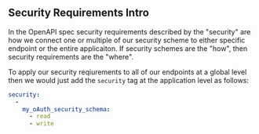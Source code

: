 ## Security Requirements Intro

In the OpenAPI spec security requirements described by the "security" are how we connect one or multiple of our security scheme to either specific endpoint or the entire applicaiton. If security schemes are the "how", then security requirements are the "where".

To apply our security reqiurements to all of our endpoints at a global level then we would just add the `security` tag at the application level as follows:
  ```yaml
  security:
    -
      my_oAuth_security_schema:
        - read
        - write
  ```
